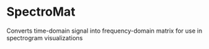 # SpectroMat
Converts time-domain signal into frequency-domain matrix for use in spectrogram visualizations
